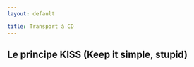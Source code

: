 ```yaml
---
layout: default

title: Transport à CD
---
```


<div class="container">

## Le principe KISS (Keep it simple, stupid)

</div>
